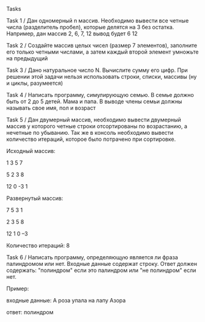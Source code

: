 Tasks

Task 1 /
Дан одномерный n массив. Необходимо вывести все четные числа (разделитель пробел), которые делятся на 3 без остатка. Например, дан массив 2, 6, 7, 12 вывод будет 6 12

Task 2 /
Создайте массив целых чисел (размер 7 элементов), заполните его только четными числами, а затем каждый второй элемент умножьте на предыдущий

Task 3 /
Дано натуральное число N. Вычислите сумму его цифр. При решении этой задачи нельзя использовать строки, списки, массивы (ну и циклы, разумеется)

Task 4 /
Написать программу, симулирующую семью. В семье должно быть от 2 до 5 детей. Мама и папа. В выводе члены семьи должны называть свое имя, пол и возраст

Task 5 /
Дан двумерный массив, необходимо вывести двумерный массив у которого четные строки отсортированы по возрастанию, а нечетные по убыванию. Так же в консоль необходимо вывести количество итераций, которое было потрачено при сортировке.

Исходный массив:

1 3 5 7

5 2 3 8

12 0 -3 1

Развернутый массив:

7 5 3 1

2 3 5 8

12 1 0 –3

Количество итераций: 8


Task 6 /
Написать программу, определяющую является ли фраза палиндромом или нет.
Входные данные содержат строку.
Ответ должен содержать: "полиндром" если это палиндром или "не полиндром" если нет.

Пример:

входные данные:
А роза упала на лапу Азора

ответ: полиндром
